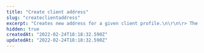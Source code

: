 ```yaml
---
title: "Create client address"
slug: "createclientaddress"
excerpt: "Creates new address for a given client profile.\n\r\n\r> The `id` field returned by this request is the `addressId` used to retrieve or update information of a specific address later."
hidden: true
createdAt: "2022-02-24T18:18:32.590Z"
updatedAt: "2022-02-24T18:18:32.590Z"
---
```

